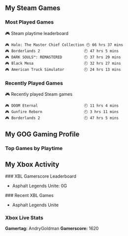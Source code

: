 ## My Steam Games

### Most Played Games
<!-- steam-box-playtime start -->
🎮 Steam playtime leaderboard
```text
🎮 Halo: The Master Chief Collection 🕘 66 hrs 37 mins
🎮 Borderlands 2                    🕘 47 hrs 5 mins
🎮 DARK SOULS™: REMASTERED          🕘 37 hrs 29 mins
🎮 Black Mesa                       🕘 32 hrs 27 mins
🎮 American Truck Simulator         🕘 24 hrs 13 mins
```
<!-- Powered by https://github.com/torresflo/steam-box-for-readme . -->
<!-- steam-box-playtime end -->

### Recently Played Games
<!-- steam-box-recent start -->
🎮 Recently played Steam games
```text
🎮 DOOM Eternal                     🕘 11 hrs 4 mins
🎮 Gunfire Reborn                   🕘 3 hrs 11 mins
🎮 Borderlands 2                    🕘 47 hrs 5 mins
```
<!-- Powered by https://github.com/torresflo/steam-box-for-readme . -->
<!-- steam-box-recent end -->

## My GOG Gaming Profile

### Top Games by Playtime
<!-- GOG_TABLE -->

## My Xbox Activity

<!-- xbl-leaderboard start -->### XBL Gamerscore Leaderboard
- Asphalt Legends Unite: 0G
<!-- xbl-leaderboard end -->

<!-- xbl-recent start -->### Recent XBL Games
- Asphalt Legends Unite
<!-- xbl-recent end -->

<!-- XBL_STATS -->
### Xbox Live Stats
**Gamertag:** AndryGoldman
**Gamerscore:** 1620
<!-- /XBL_STATS -->


